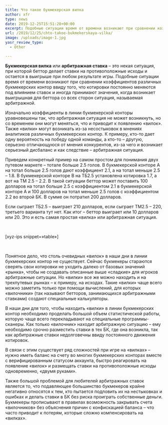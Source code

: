 ```yaml
---
title: Что такое букмекерская вилка
author: xfr
type: news
date: 2019-12-25T15:51:28+00:00
excerpt: Подобные ситуации время от времени возникают при сравнении коэффициентов различных букмекерских контор ввиду того, что котировки постоянно меняются под влиянием ставок и иногда принимают значения, когда возникает выигрышная для беттора со всех сторон ситуация, называемая арбитражной...
url: /2019/12/25/chto-takoe-bukmekerskaya-vilka/
image: /uploads/image-1.jpg
yasr_review_type:
  - Other

---
```

**Букмекерская вилка** или **арбитражная ставка** – это некая ситуация, при которой беттор делает ставки на противоположные исходы и остается в выигрыше при любом результате игры. Подобные ситуации время от времени возникают при сравнении коэффициентов различных букмекерских контор ввиду того, что котировки постоянно меняются под влиянием ставок и иногда принимают значения, когда возникает выигрышная для беттора со всех сторон ситуация, называемая арбитражной.

Изначально коэффициенты в линии букмекерской конторы уравновешены так, что арбитражная ситуация не может возникнуть, но со временем они могут меняться, что и приводит к появлению &#171;вилок&#187;. Также &#171;вилки&#187; могут возникать из-за несостыковок в мнениях аналитиков различных букмекерских контор. К примеру, кто-то дает одну вероятность на победу одной команды, а кто-то – другую, серьезно отличающуюся от мнения конкурентов, из-за чего и возникает серьезный дисбаланс и как следствие – арбитражная ситуация.

Приведем конкретный пример на самом простом для понимания двух путевом маркете – тотале больше 2.5 голов. В букмекерской конторе А на тотал больше 2.5 голов дают коэффициент 2.1, а на тотал меньше 2.5 – 1.8. В букмекерской конторе В на ТБ2.5 установлена котировка 1.7, а вот на ТМ 2.5 – 2.2. В такой ситуации беттор может поставить 100 долларов на тотал больше 2.5 с коэффициентом 2.1 в букмекерской конторе А и 100 долларов на тотал меньше 2.5 голов с коэффициентом 2.2 во второй БК. В сумме он потратил 200 долларов.

Если сыграет ТБ2.5 – выиграет 210 долларов, если сыграет ТМ2.5 – 220, третьего варианта тут нет. Как итог – беттор выиграет или 10 долларов или 20. Это и есть самая простая &#171;вилка&#187; или арбитражная ситуация.

&nbsp;

[xyz-ips snippet=&#187;table&#187;]

&nbsp;

Понятное дело, что столь очевидных &#171;вилок&#187; в наши дни в линии букмекерских контор не существует. Сейчас букмекеры стараются сверять свои котировки не уходить далеко от базовых значений &#171;рынка&#187;, чтобы не создавать описанные выше &#171;сладкие&#187; для игроков арбитражные ситуации. Но &#171;вилки&#187; все же можно находить и на трехпутевых рынках – к примеру, на исходах. Такие &#171;вилки&#187; чаще всего можно заметить только при помощи вычислений, для которых &#171;вилочники&#187; (так называют бетторов, занимающихся арбитражными ставками) создают специальные калькуляторы.

В наши дни для того, чтобы находить &#171;вилки&#187; в линии букмекерских контор необходимо проделать большой объем статистической работы, которую чаще всего перекладывают на специальные программы-сканеры. Как только &#171;вилочник&#187; находит арбитражную ситуацию – ему необходимо срочно разместить ставки в тех БК, где она возникла, так как арбитражные ставки недолговечны ввиду постоянного движения котировок.

В связи с этим существует ряд сложностей при игре на &#171;вилках&#187; – нужно иметь баланс на счету во многих букмекерских конторах вместе с верифицированным статусом аккаунта, быстро реагировать на появление &#171;вилок&#187; и размещать ставки на противоположные исходы одновременно, &#171;двумя руками&#187;.

Также большой проблемой для любителей арбитражных ставок является то, что подавляющее большинство букмекеров крайне негативно относятся к тем, кто пытается подловить их на нестыковках и ошибках и делать ставки в БК без риска проиграть собственные деньги. Букмекеры прописывают в правилах возможность закрывать счета &#171;вилочников&#187; без объяснения причин с конфискацией баланса – что часто приводит к потерям, которые сложно компенсировать на &#171;вилках&#187;.